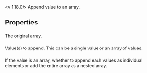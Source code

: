 <v 1.18.0/>
Append value to an array. 

## Properties

### <junc array>
The original array.

### <junc value>
Value(s) to append. This can be a single value or an array of values.

### <junc spread array>
If the value is an array, whether to append each values as individual elements or add the entire array as a nested array.